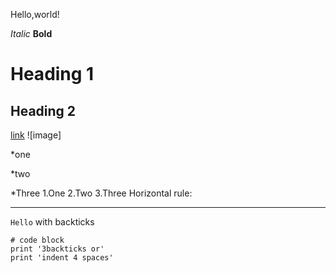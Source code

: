 
Hello,world!

*Italic*
**Bold**
# Heading 1
## Heading 2
[link](https://johnsonli010801.github.io/cse15l-lab-reports/johnson.html)
![image]
> 
*one
>
*two
>
*Three
1.One
2.Two
3.Three
Horizontal rule:
___
`Hello` with backticks
```
# code block
print '3backticks or'
print 'indent 4 spaces'
```

